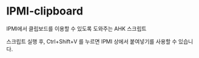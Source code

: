 # IPMI-clipboard
IPMI에서 클립보드를 이용할 수 있도록 도와주는 AHK 스크립트

스크립트 실행 후, Ctrl+Shift+V 를 누르면 IPMI 상에서 붙여넣기를 사용할 수 있습니다.
